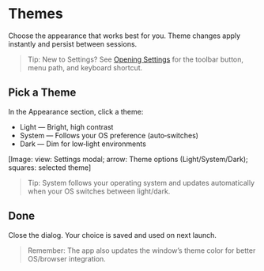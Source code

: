 # Themes

Choose the appearance that works best for you. Theme changes apply instantly and persist between sessions.

> Tip: New to Settings? See [Opening Settings](opening-settings.md) for the toolbar button, menu path, and keyboard shortcut.

## Pick a Theme
In the Appearance section, click a theme:
- Light — Bright, high contrast
- System — Follows your OS preference (auto‑switches)
- Dark — Dim for low‑light environments

[Image: view: Settings modal; arrow: Theme options (Light/System/Dark); squares: selected theme]

> Tip: System follows your operating system and updates automatically when your OS switches between light/dark.

## Done
Close the dialog. Your choice is saved and used on next launch.

> Remember: The app also updates the window’s theme color for better OS/browser integration.
